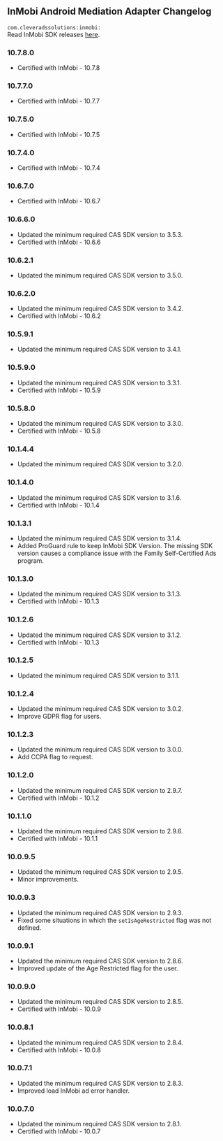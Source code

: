 ## InMobi Android Mediation Adapter Changelog
`com.cleveradssolutions:inmobi:`  
Read InMobi SDK releases [here](https://support.inmobi.com/monetize/sdk-documentation/android-guidelines/changelogs-android/android-changelogs-kotlin).

### 10.7.8.0
- Certified with InMobi - 10.7.8

### 10.7.7.0
- Certified with InMobi - 10.7.7

### 10.7.5.0
- Certified with InMobi - 10.7.5

### 10.7.4.0
- Certified with InMobi - 10.7.4

### 10.6.7.0
- Certified with InMobi - 10.6.7

### 10.6.6.0
- Updated the minimum required CAS SDK version to 3.5.3.
- Certified with InMobi - 10.6.6

### 10.6.2.1
- Updated the minimum required CAS SDK version to 3.5.0.

### 10.6.2.0
- Updated the minimum required CAS SDK version to 3.4.2.
- Certified with InMobi - 10.6.2

### 10.5.9.1
- Updated the minimum required CAS SDK version to 3.4.1.

### 10.5.9.0
- Updated the minimum required CAS SDK version to 3.3.1.
- Certified with InMobi - 10.5.9

### 10.5.8.0
- Updated the minimum required CAS SDK version to 3.3.0.
- Certified with InMobi - 10.5.8

### 10.1.4.4
- Updated the minimum required CAS SDK version to 3.2.0.

### 10.1.4.0
- Updated the minimum required CAS SDK version to 3.1.6.
- Certified with InMobi - 10.1.4

### 10.1.3.1
- Updated the minimum required CAS SDK version to 3.1.4.
- Added ProGuard rule to keep InMobi SDK Version. The missing SDK version causes a compliance issue with the Family Self-Certified Ads program.

### 10.1.3.0
- Updated the minimum required CAS SDK version to 3.1.3.
- Certified with InMobi - 10.1.3

### 10.1.2.6
- Updated the minimum required CAS SDK version to 3.1.2.
- Certified with InMobi - 10.1.3

### 10.1.2.5
- Updated the minimum required CAS SDK version to 3.1.1.

### 10.1.2.4
- Updated the minimum required CAS SDK version to 3.0.2.
- Improve GDPR flag for users.

### 10.1.2.3
- Updated the minimum required CAS SDK version to 3.0.0.
- Add CCPA flag to request.

### 10.1.2.0
- Updated the minimum required CAS SDK version to 2.9.7.
- Certified with InMobi - 10.1.2

### 10.1.1.0
- Updated the minimum required CAS SDK version to 2.9.6.
- Certified with InMobi - 10.1.1

### 10.0.9.5
- Updated the minimum required CAS SDK version to 2.9.5.
- Minor improvements.

### 10.0.9.3
- Updated the minimum required CAS SDK version to 2.9.3.
- Fixed some situations in which the `setIsAgeRestricted` flag was not defined.

### 10.0.9.1
- Updated the minimum required CAS SDK version to 2.8.6.
- Improved update of the Age Restricted flag for the user.

### 10.0.9.0
- Updated the minimum required CAS SDK version to 2.8.5.
- Certified with InMobi - 10.0.9

### 10.0.8.1
- Updated the minimum required CAS SDK version to 2.8.4.
- Certified with InMobi - 10.0.8

### 10.0.7.1
- Updated the minimum required CAS SDK version to 2.8.3.
- Improved load InMobi ad error handler.

### 10.0.7.0
- Updated the minimum required CAS SDK version to 2.8.1.
- Certified with InMobi - 10.0.7